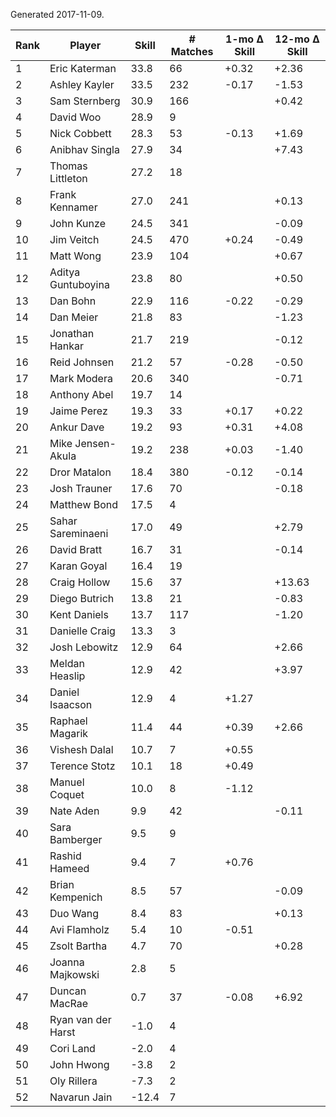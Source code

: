 Generated 2017-11-09.

| Rank | Player             | Skill | # Matches | 1-mo Δ Skill | 12-mo Δ Skill |
|------|--------------------|-------|-----------|--------------|---------------|
|    1 | Eric Katerman      |  33.8 |        66 |        +0.32 |         +2.36 |
|    2 | Ashley Kayler      |  33.5 |       232 |        -0.17 |         -1.53 |
|    3 | Sam Sternberg      |  30.9 |       166 |              |         +0.42 |
|    4 | David Woo          |  28.9 |         9 |              |               |
|    5 | Nick Cobbett       |  28.3 |        53 |        -0.13 |         +1.69 |
|    6 | Anibhav Singla     |  27.9 |        34 |              |         +7.43 |
|    7 | Thomas Littleton   |  27.2 |        18 |              |               |
|    8 | Frank Kennamer     |  27.0 |       241 |              |         +0.13 |
|    9 | John Kunze         |  24.5 |       341 |              |         -0.09 |
|   10 | Jim Veitch         |  24.5 |       470 |        +0.24 |         -0.49 |
|   11 | Matt Wong          |  23.9 |       104 |              |         +0.67 |
|   12 | Aditya Guntuboyina |  23.8 |        80 |              |         +0.50 |
|   13 | Dan Bohn           |  22.9 |       116 |        -0.22 |         -0.29 |
|   14 | Dan Meier          |  21.8 |        83 |              |         -1.23 |
|   15 | Jonathan Hankar    |  21.7 |       219 |              |         -0.12 |
|   16 | Reid Johnsen       |  21.2 |        57 |        -0.28 |         -0.50 |
|   17 | Mark Modera        |  20.6 |       340 |              |         -0.71 |
|   18 | Anthony Abel       |  19.7 |        14 |              |               |
|   19 | Jaime Perez        |  19.3 |        33 |        +0.17 |         +0.22 |
|   20 | Ankur Dave         |  19.2 |        93 |        +0.31 |         +4.08 |
|   21 | Mike Jensen-Akula  |  19.2 |       238 |        +0.03 |         -1.40 |
|   22 | Dror Matalon       |  18.4 |       380 |        -0.12 |         -0.14 |
|   23 | Josh Trauner       |  17.6 |        70 |              |         -0.18 |
|   24 | Matthew Bond       |  17.5 |         4 |              |               |
|   25 | Sahar Sareminaeni  |  17.0 |        49 |              |         +2.79 |
|   26 | David Bratt        |  16.7 |        31 |              |         -0.14 |
|   27 | Karan Goyal        |  16.4 |        19 |              |               |
|   28 | Craig Hollow       |  15.6 |        37 |              |        +13.63 |
|   29 | Diego Butrich      |  13.8 |        21 |              |         -0.83 |
|   30 | Kent Daniels       |  13.7 |       117 |              |         -1.20 |
|   31 | Danielle Craig     |  13.3 |         3 |              |               |
|   32 | Josh Lebowitz      |  12.9 |        64 |              |         +2.66 |
|   33 | Meldan Heaslip     |  12.9 |        42 |              |         +3.97 |
|   34 | Daniel Isaacson    |  12.9 |         4 |        +1.27 |               |
|   35 | Raphael Magarik    |  11.4 |        44 |        +0.39 |         +2.66 |
|   36 | Vishesh Dalal      |  10.7 |         7 |        +0.55 |               |
|   37 | Terence Stotz      |  10.1 |        18 |        +0.49 |               |
|   38 | Manuel Coquet      |  10.0 |         8 |        -1.12 |               |
|   39 | Nate Aden          |   9.9 |        42 |              |         -0.11 |
|   40 | Sara Bamberger     |   9.5 |         9 |              |               |
|   41 | Rashid Hameed      |   9.4 |         7 |        +0.76 |               |
|   42 | Brian Kempenich    |   8.5 |        57 |              |         -0.09 |
|   43 | Duo Wang           |   8.4 |        83 |              |         +0.13 |
|   44 | Avi Flamholz       |   5.4 |        10 |        -0.51 |               |
|   45 | Zsolt Bartha       |   4.7 |        70 |              |         +0.28 |
|   46 | Joanna Majkowski   |   2.8 |         5 |              |               |
|   47 | Duncan MacRae      |   0.7 |        37 |        -0.08 |         +6.92 |
|   48 | Ryan van der Harst |  -1.0 |         4 |              |               |
|   49 | Cori Land          |  -2.0 |         4 |              |               |
|   50 | John Hwong         |  -3.8 |         2 |              |               |
|   51 | Oly Rillera        |  -7.3 |         2 |              |               |
|   52 | Navarun Jain       | -12.4 |         7 |              |               |